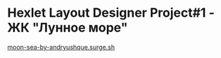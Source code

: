 # Hexlet Layout Designer Project#1 - ЖК "Лунное море"

[moon-sea-by-andryushque.surge.sh](http://moon-sea-by-andryushque.surge.sh/)
